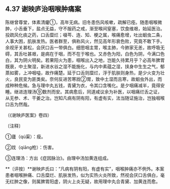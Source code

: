 ## 4.37 谢映庐治咽喉肿痛案

陈继曾尊堂，体素清癯①，高年无病。旧冬患伤风咳嗽，疏解已痊。随患咽喉微肿，小舌垂下，盐点无益，守不服药之戒，渐至喉间窒塞，饮食维艰，始延医治。投疏风化痰之药，口舌糜烂；啜芩、连、知、梗之属，喉痛愈增，吐出蛔虫二条，人事大困，肌肤发热。医者群至，俱称风火，然见高年形衰色败，究竟不敢下手。余视牙关甚松，会厌口舌一带俱白。细思咽主胃，喉主肺，今肺家无恙，故呼吸无碍，其舌吐甚艰，是病在于咽，而不在于喉也。又赤色为阳，白色为阴，今满口色白，其为阴火明矣。若果阳火为患，咽喉出入之地，岂能久待累月乎？必高年脾胃既衰，中土聚湿，新进水谷之湿不能施化，与内中素蕴之湿，挟身中生生之气，郁蒸如雾，上冲咽嗌，故作痛楚。延于口舌则糜烂，浮于肌肤则身热，是少火变为壮火，良民变为匪类矣。奈何反进苦寒戕②胃，致中土湿而且寒，故蛔虫外出，而成种种危候。急与理中丸五钱，青黛为衣，令其口含嘴化。是夕咽痛减半，竟得安睡。继进连理汤⑨数剂而安。其病愈后，同道咸议余为补医，以咽痛烂舌之证，从无参、术、干姜之治。岂知凡病有阴有阳，有虚有实，法当随证施治，岂独咽喉口舌为然哉。

（《谢映庐医案》卷四）

〔注释〕

①廬（qú渠）：瘦。

②戕（qiāng枪）：伤害。

③连理汤：方出《症因脉治》。由理中汤加黄连组成。

**〔评按〕**谢映庐氏曰：“凡病有阴有阳，有虚有实”，咽喉肿痛亦不例外。本案患者咽喉肿痛、口舌糜烂、肌肤发热，似为实热火炎所致，然视会厌口舌俱白，毫无红肿之像，则属脾胃阳虚，阴火上炎无疑，故用理中丸合青黛、加黄连而愈。
